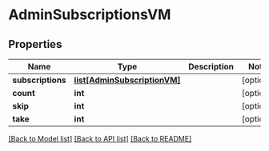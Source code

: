 # AdminSubscriptionsVM


## Properties
Name | Type | Description | Notes
------------ | ------------- | ------------- | -------------
**subscriptions** | [**list[AdminSubscriptionVM]**](AdminSubscriptionVM.md) |  | [optional] 
**count** | **int** |  | [optional] 
**skip** | **int** |  | [optional] 
**take** | **int** |  | [optional] 

[[Back to Model list]](../README.md#documentation-for-models) [[Back to API list]](../README.md#documentation-for-api-endpoints) [[Back to README]](../README.md)


